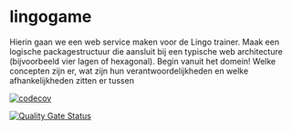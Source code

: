 # lingogame
Hierin gaan we een web service maken voor de Lingo trainer. Maak een logische packagestructuur die aansluit bij een typische web architecture (bijvoorbeeld vier lagen of hexagonal).  Begin vanuit het domein! Welke concepten zijn er, wat zijn hun verantwoordelijkheden en welke afhankelijkheden zitten er tussen


[![codecov](https://codecov.io/gh/MeesterVers/lingogame/branch/master/graph/badge.svg)](https://codecov.io/gh/MeesterVers/lingogame)

[![Quality Gate Status](https://sonarcloud.io/api/project_badges/measure?project=MeesterVers_lingogame&metric=alert_status)](https://sonarcloud.io/dashboard?id=MeesterVers_lingogame)
